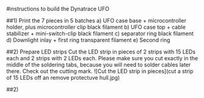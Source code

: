 #instructions to build the Dynatrace UFO

##1) Print the 7 pieces in 5 batches
a) UFO case base + microcontroller holder, plus microcontroller clip
black filament
b) UFO case top + cable stabilizer + mini-switch-clip
black filament
c) separator ring
black filament
d) Downlight inlay + first ring
transparent filament
e) Second ring

##2) Prepare LED strips
Cut the LED strip in pieces of 2 strips with 15 LEDs each and 2 strips with 2 LEDs each. Please make sure you cut exactly in the middle of the soldering tabs, because you will need to solder cables later there. Check out the cutting mark.
![Cut the LED strip in pieces](cut a strip of 15 LEDs off an remove protectuve hull.jpg)

##2) 
